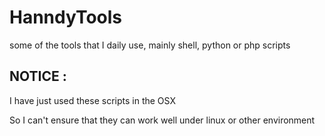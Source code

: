 # HanndyTools
some of the tools that I daily use, mainly shell, python or php scripts

## NOTICE : 
I have just used these scripts in the OSX

So I can't ensure that they can work well under linux or other environment
